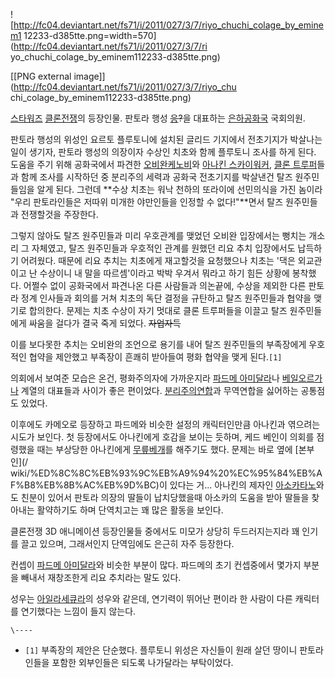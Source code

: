 ![http://fc04.deviantart.net/fs71/i/2011/027/3/7/riyo_chuchi_colage_by_eminem1
12233-d385tte.png=width=570](http://fc04.deviantart.net/fs71/i/2011/027/3/7/ri
yo_chuchi_colage_by_eminem112233-d385tte.png)

[[PNG external image]](http://fc04.deviantart.net/fs71/i/2011/027/3/7/riyo_chu
chi_colage_by_eminem112233-d385tte.png)

[스타워즈](%EC%8A%A4%ED%83%80%EC%9B%8C%EC%A6%88.md)
[클론전쟁](%ED%81%B4%EB%A1%A0%EC%A0%84%EC%9F%81.md)의 등장인물. 판토라 행성
<del>[응](%EC%95%84%EB%B0%94%ED%83%80%282009%29.md)?</del>을 대표하는 [은하공화국](%EC%9D%80%ED%95%98%20%EA%B3%B5%ED%99%94%EA%B5%AD.md) 국회의원.

판토라 행성의 위성인 요르토 플루토니에 설치된 글리드 기지에서 전초기지가 박살나는 일이 생기자, 판토라 행성의 의장이자 수상인 치초와 함께
플루토니 조사를 하게 된다. 도움을 주기 위해 공화국에서 파견한 [오비완케노비](%EC%98%A4%EB%B9%84%EC%99%84%20%EC%BC%80%EB%85%B8%EB%B9%84.md)와 [아나킨 스카이워커](%EC%95%84%EB%82%98%ED%82%A8%20%EC%8A%A4%EC%B9%B4%EC%9D%B4%EC%9B%8C%EC%BB%A4.md), [클론 트루퍼](%ED%81%B4%EB%A1%A0%20%ED%8A%B8%EB%A3%A8%ED%8D%BC.md)들과
함께 조사를 시작하던 중 분리주의 세력과 공화국 전초기지를 박살낸건 탈즈 원주민들임을 알게 된다. 그런데 **수상 치초는 워낙 천하의
또라이에 선민의식을 가진 놈이라 "우리 판토라인들은 저따위 미개한 야만인들을 인정할 수 없다!"**면서 탈즈 원주민들과 전쟁할것을 주장한다.

그렇지 않아도 탈즈 원주민들과 미리 우호관계를 맺었던 오비완 입장에서는 뻥치는 개소리 그 자체였고, 탈즈 원주민들과 우호적인 관계를 원했던
리요 추치 입장에서도 납득하기 어려웠다. 때문에 리요 추치는 치초에게 재고할것을 요청했으나 치초는 '댁은 외교관이고 난 수상이니 내 말을
따르셈'이라고 박박 우겨서 뭐라고 하기 힘든 상황에 봉착했다. 어쩔수 없이 공화국에서 파견나온 다른 사람들과 의논끝에, 수상을 제외한 다른
판토라 정계 인사들과 회의를 거쳐 치초의 독단 결정을 규탄하고 탈즈 원주민들과 협약을 맺기로 합의한다. 문제는 치초 수상이 자기 멋대로 클론
트루퍼들을 이끌고 탈즈 원주민들에게 싸움을 걸다가 결국 죽게 되었다. <del>자업자득</del>

이를 보다못한 추치는 오비완의 조언으로 용기를 내어 탈즈 원주민들의 부족장에게 우호적인 협약을 제안했고 부족장이 흔쾌히 받아들여 평화 협약을
맺게 된다.`[1]`

의회에서 보여준 모습은 온건, 평화주의자에 가까운지라 [파드메 아미달라](%ED%8C%8C%EB%93%9C%EB%A9%94%20%EC%95%84%EB%AF%B8%EB%8B%AC%EB%9D%BC.md)나 [베일오르가나](%EB%B2%A0%EC%9D%BC%20%EC%98%A4%EB%A5%B4%EA%B0%80%EB%82%98.md) 계열의
대표들과 사이가 좋은 편이었다. [분리주의연합](%EB%B6%84%EB%A6%AC%EC%A3%BC%EC%9D%98%20%EC%97%B0%ED%95%A9.md)과 무역연합을
싫어하는 공통점도 있었다.

이후에도 카메오로 등장하고 파드메와 비슷한 설정의 캐릭터인만큼 아나킨과 엮으려는 시도가 보인다. 첫 등장에서도 아나킨에게 호감을 보이는
듯하며, 케드 베인이 의회를 점령했을 때는 부상당한 아나킨에게
[무릎베개](%EB%AC%B4%EB%A6%8E%EB%B2%A0%EA%B0%9C.md)를 해주기도 했다. 문제는 바로 옆에 [본부인](/
wiki/%ED%8C%8C%EB%93%9C%EB%A9%94%20%EC%95%84%EB%AF%B8%EB%8B%AC%EB%9D%BC)이 있다는
거... 아나킨의 제자인 [아소카타노](%EC%95%84%EC%86%8C%EC%B9%B4%20%ED%83%80%EB%85%B8.md)와도 친분이 있어서 판토라 의장의
딸들이 납치당했을때 아소카의 도움을 받아 딸들을 찾아내는 활약하기도 하며 단역치고는 꽤 많은 활동을 보인다.

클론전쟁 3D 애니메이션 등장인물들 중에서도 미모가 상당히 두드러지는지라 꽤 인기를 끌고 있으며, 그래서인지 단역임에도 은근히 자주
등장한다.

컨셉이 [파드메 아미달라](%ED%8C%8C%EB%93%9C%EB%A9%94%20%EC%95%84%EB%AF%B8%EB%8B%AC%EB%9D%BC.md)와 비슷한 부분이 많다. 파드메의 초기 컨셉중에서 몇가지 부분을 빼내서 재창조한게 리요 추치라는 말도 있다.

성우는 [아일라세큐라](%EC%95%84%EC%9D%BC%EB%9D%BC%20%EC%84%B8%ED%81%90%EB%9D%BC.md)의 성우와
같은데, 연기력이 뛰어난 편이라 한 사람이 다른 캐릭터를 연기했다는 느낌이 들지 않는다.

`\----`

  * `[1]` 부족장의 제안은 단순했다. 플루토니 위성은 자신들이 원래 살던 땅이니 판토라인들을 포함한 외부인들은 되도록 나가달라는 부탁이었다.

